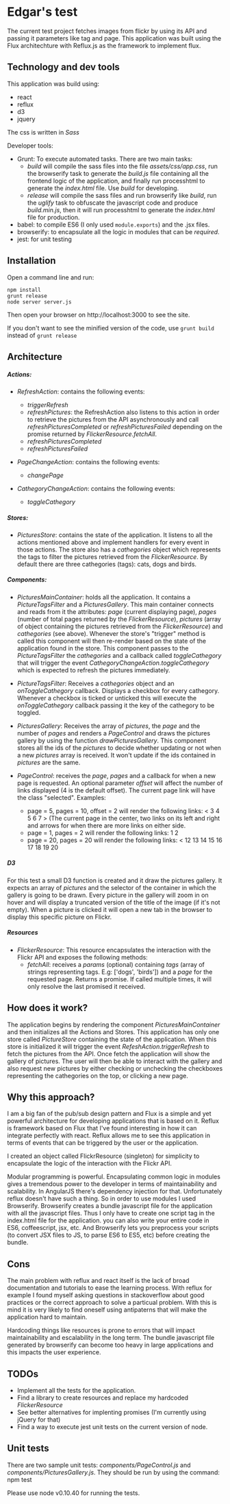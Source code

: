 # Edgar's test

The current test project fetches images from flickr by using its API and passing it parameters like tag and page. 
This application was built using the Flux architechture with Reflux.js as the framework to implement flux. 
## Technology and dev tools
This application was build using:
- react 
- reflux
- d3
- jquery 

The css is written in *Sass*

Developer tools:
- Grunt: To execute automated tasks. There are two main tasks:
    - *build* will compile the sass files into the file *assets/css/app.css*, run the browserify task to generate the *build.js* file containing all the frontend logic of the application, and finally run processhtml to generate the *index.html* file. Use *build* for developing.
    - *release* will compile the sass files and run browserify like *build*, run the *uglify* task to obfuscate the javascript code and produce *build.min.js*, then it will run processhtml to generate the *index.html* file for production. 
- babel: to compile ES6 (I only used ```module.exports```) and the .jsx files.
- browserify: to encapsulate all the logic in modules that can be *required*.
- jest: for unit testing
## Installation
Open a command line and run:

```
npm install
grunt release
node server server.js
```
Then open your browser on http://localhost:3000 to see the site.

If you don't want to see the minified version of the code, use  ``` grunt build ``` instead of ``` grunt release ```

## Architecture
##### Actions:

- *RefreshAction*: contains the following events: 
    - *triggerRefresh*
    - *refreshPictures*: the RefreshAction also listens to this action in order to retrieve the pictures from the API asynchronously and call *refreshPicturesCompleted* or *refreshPicturesFailed* depending on the promise returned by *FlickerResource.fetchAll*.
    - *refreshPicturesCompleted*
    - *refreshPicturesFailed*


- *PageChangeAction*: contains the following events:
    - *changePage*


- *CathegoryChangeAction*: contains the following events:
    - *toggleCathegory*

##### Stores:

- *PicturesStore*: contains the state of the application. It listens to all the actions mentioned above and implement handlers for every event in those actions. The store also has a *cathegories* object which represents the tags to filter the pictures retrieved from the *FlickerResource*. By default there are three cathegories (tags): cats, dogs and birds. 

##### Components:

- *PicturesMainContainer*: holds all the application. It contains a *PictureTagsFilter* and a *PicturesGallery*. This main container connects and reads from it the attributes: *page* (current displaying page), *pages* (number of total pages returned by the *FlickerResource*), *pictures* (array of object containing the pictures retrieved from the *FlickerResource*) and *cathegories* (see above). Whenever the store's "trigger" method is called this component will then re-render based on the state of the application found in the store. This component passes to the *PictureTagsFilter* the *cathegories* and a callback called *toggleCathegory* that will trigger the event *CathegoryChangeAction.toggleCathegory* which is expected to refresh the pictures immediately.

- *PictureTagsFilter*: Receives a *cathegories* object and an *onToggleCathegory* callback. Displays a checkbox for every cathegory. Whenever a checkbox is ticked or unticked this will execute the *onToggleCathegory* callback passing it the key of the cathegory to be toggled.

- *PicturesGallery*:  Receives the array of *pictures*, the *page* and the number of *pages* and renders a *PageControl* and draws the pictures gallery by using the function *drawPicturesGallery*. This component stores all the ids of the *pictures* to decide whether updating or not when a new *pictures* array is received. It won't update if the ids contained in *pictures* are the same.

- *PageControl*: receives the *page*, *pages* and a callback for when a new page is requested. An optional parameter *offset* will affect the number of links displayed (4 is the default offset). The current page link will have the class "selected". Examples: 
    - page = 5, pages = 10, offset = 2 will render the following links: < 3 4 5 6 7 > (The current page in the center, two links on its left and right and arrows for when there are more links on either side.
    - page = 1, pages = 2 will render the following links: 1 2
    - page = 20, pages = 20 will render the following links: < 12 13 14 15 16 17 18 19 20

##### D3
For this test a small D3 function is created and it draw the pictures gallery. It expects an array of *pictures* and the selector of the container in which the gallery is going to be drawn. Every picture in the gallery will zoom in on hover and will display a truncated version of the title of the image (if it's not empty). When a picture is clicked it will open a new tab in the browser to display this specific picture on Flickr.

##### Resources
- *FlickerResource*: This resource encapsulates the interaction with the Flickr API and exposes the following methods:
    -  *fetchAll*: receives a *params* (optional) containing *tags* (array of strings representing tags. E.g: ['dogs', 'birds']) and  a *page* for the requested page. Returns a promise. If called multiple times, it will only resolve the last promised it received.

## How does it work?
The application begins by rendering the component *PicturesMainContainer* and then initializes all the Actions and Stores. This application has only one store called *PictureStore* containing the state of the application. When this store is initialized it will trigger the event *RefeshAction.triggerRefresh* to fetch the pictures from the API. Once fetch the application will show the gallery of pictures. The user will then be able to interact with the gallery and also request new pictures by either checking or unchecking the checkboxes representing the cathegories on the top, or clicking a new page.

## Why this approach?
I am a big fan of the pub/sub design pattern and Flux is a simple and yet powerful architecture for developing applications that is based on it. Reflux is framework based on Flux that I've found interesting in how it can integrate perfectly with react. Reflux allows me to see this application in terms of events that can be triggered by the user or the application.

I created an object called FlickrResource (singleton) for simplicity to encapsulate the logic of the interaction with the Flickr API.

Modular programming is powerful. Encapsulating common logic in modules gives a tremendous power to the developer in terms of maintainability and scalability. In AngularJS there's dependency injection for that. Unfortunately reflux doesn't have such a thing. So in order to use modules I used Browserify. Browserify creates a bundle javascript file for the application with all the javascript files. Thus I only have to create one script tag in the index.html file for the application. you can also write your entire code in ES6, coffeescript, jsx, etc. And Browserify lets you preprocess your scripts (to convert JSX files to JS, to parse ES6 to ES5, etc) before creating the bundle. 

## Cons
The main problem with reflux and react itself is the lack of broad documentation and tutorials to ease the learning process. With reflux for example I found myself asking questions in stackoverflow about good practices or the correct approach to solve a particual problem. With this is mind it is very likely to find oneself using antipaterns that will make the application hard to maintain.

Hardcoding things like resources is prone to errors that will impact maintainability and escalability in the long term.
The bundle javascript file generated by browserify can become too heavy in large applications and this impacts the user experience. 
## TODOs
- Implement all the tests for the application.
- Find a library to create resources and replace my hardcoded *FlickerResource*
- See better alternatives for implenting promises (I'm currently using jQuery for that)
- Find a way to execute jest unit tests on the current version of node.

## Unit tests
There are two sample unit tests: *components/PageControl.js* and *components/PicturesGallery.js*. They should be run by using the command: npm test

Please use node v0.10.40 for running the tests.
